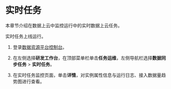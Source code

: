 # 实时任务

本章节介绍在数据上云中监控运行中的实时数据上云任务。

实时任务上线运行。

1.  登录[数据资源平台控制台](https://dataq.console.aliyun.com)。

2.  在左侧选择**研发工作台**，在顶部菜单栏单击**任务运维**，左侧导航栏选择**数据同步任务** \> **实时任务**。

3.  在实时任务监控页面，单击**详情**，对实例属性信息与运行日志、接入数据量趋势图进行查看。


